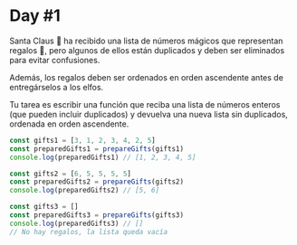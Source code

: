 # Day #1

Santa Claus 🎅 ha recibido una lista de números mágicos que representan regalos 🎁, 
pero algunos de ellos están duplicados y deben ser eliminados para evitar confusiones. 

Además, los regalos deben ser ordenados en orden ascendente antes de entregárselos a los elfos.


Tu tarea es escribir una función que reciba una lista de números enteros (que pueden incluir duplicados) 
y devuelva una nueva lista sin duplicados, ordenada en orden ascendente.

```ts
const gifts1 = [3, 1, 2, 3, 4, 2, 5]
const preparedGifts1 = prepareGifts(gifts1)
console.log(preparedGifts1) // [1, 2, 3, 4, 5]

const gifts2 = [6, 5, 5, 5, 5]
const preparedGifts2 = prepareGifts(gifts2)
console.log(preparedGifts2) // [5, 6]

const gifts3 = []
const preparedGifts3 = prepareGifts(gifts3)
console.log(preparedGifts3) // []
// No hay regalos, la lista queda vacía
```